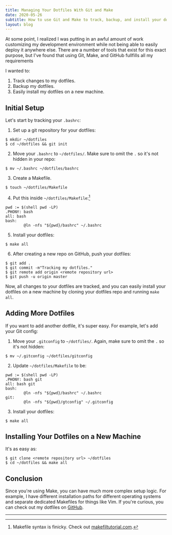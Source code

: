 ```yaml
---
title: Managing Your Dotfiles With Git and Make
date: 2020-05-26
subtitle: How to use Git and Make to track, backup, and install your dotfiles.
layout: blog
---
```


At some point, I realized I was putting in an awful amount of work customizing
my development environment while not being able to easily deploy it anywhere
else. There are a number of tools that exist for this exact purpose, but I've
found that using Git, Make, and GitHub fullfills all my requirements

I wanted to:

1. Track changes to my dotfiles.
2. Backup my dotfiles.
3. Easily install my dotfiles on a new machine.


## Initial Setup

Let's start by tracking your `.bashrc`:

1. Set up a git repository for your dotfiles:
```shell
$ mkdir ~/dotfiles
$ cd ~/dotfiles && git init
```
2. Move your `.bashrc` to `~/dotfiles/`. Make sure to omit the `.` so it's not
   hidden in your repo:
```shell
$ mv ~/.bashrc ~/dotfiles/bashrc
```
3. Create a Makefile.
```shell
$ touch ~/dotfiles/Makefile
```
4. Put this inside `~/dotfiles/Makefile`:[^1]
```make
pwd := $(shell pwd -LP)
.PHONY: bash
all: bash
bash:
        @ln -nfs "${pwd}/bashrc" ~/.bashrc
```
5. Install your dotfiles:
```shell
$ make all
```
6. After creating a new repo on GitHub, push your dotfiles:
```shell
$ git add .
$ git commit -m"Tracking my dotfiles."
$ git remote add origin <remote repository url>
$ git push -u origin master
```

Now, all changes to your dotfiles are tracked, and you can easily install your
dotfiles on a new machine by cloning your dotfiles repo and running `make all`.

## Adding More Dotfiles

If you want to add another dotfile, it's super easy. For example, let's add
your Git config:

1. Move your `.gitconfig` to `~/dotfiles/`. Again, make sure to omit the `.` so
   it's not hidden:
```shell
$ mv ~/.gitconfig ~/dotfiles/gitconfig
```
2. Update `~/dotfiles/Makefile` to be:
```make
pwd := $(shell pwd -LP)
.PHONY: bash git
all: bash git
bash:
        @ln -nfs "${pwd}/bashrc" ~/.bashrc
git:
        @ln -nfs "${pwd}/gtconfig" ~/.gitconfig
```
3. Install your dotfiles:
```shell
$ make all
```

## Installing Your Dotfiles on a New Machine

It's as easy as:

```shell
$ git clone <remote repository url> ~/dotfiles
$ cd ~/dotfiles && make all
```

## Conclusion

Since you're using Make, you can have much more complex setup logic. For
example, I have different installation paths for different operating systems
and separate dedicated Makefiles for things like Vim. If you're curious, you
can check out my dotfiles on [GitHub](https://github.com/pderichai/dotfiles).

---

[^1]: Makefile syntax is finicky. Check out [makefiltutorial.com](https://makefiletutorial.com/).
